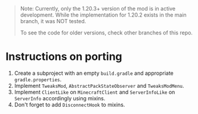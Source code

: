 > Note: Currently, only the 1.20.3+ version of the mod is in active development.
> While the implementation for 1.20.2 exists in the main branch, it was NOT tested.
> 
> To see the code for older versions, check other branches of this repo.

# Instructions on porting
1. Create a subproject with an empty `build.gradle` and appropriate `gradle.properties`.
2. Implement `TweaksMod`, `AbstractPackStateObserver` and `TweaksModMenu`.
3. Implement `ClientLike` on `MinecraftClient` and `ServerInfoLike` on `ServerInfo` accordingly using mixins.
4. Don't forget to add `DisconnectHook` to mixins.